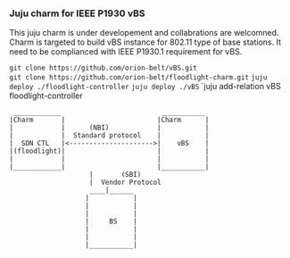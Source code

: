 ### Juju charm for IEEE P1930 vBS
This juju charm is under developement and collabrations are welcomned.
Charm is targeted to build vBS instance for 802.11 type of base stations.
It need to be complianced with IEEE P1930.1 requirement for vBS.

`git clone https://github.com/orion-belt/vBS.git` <br/>
`git clone https://github.com/orion-belt/floodlight-charm.git`
`juju deploy ./floodlight-controller`
`juju deploy ./vBS`
`juju add-relation vBS floodlight-controller


     ____________                         ___________
    |Charm       |                       |Charm      |
    |            |      (NBI)            |           |
    |            |  Standard protocol    |           |
    |  SDN CTL   |<--------------------->|    vBS    |
    |(floodlight)|                       |           |
    |            |                       |           |
    |____________|                       |___________|
						|       (SBI)
						|  Vendor Protocol
					    ____|______
					   |           |
					   |           |
					   |           |
					   |     BS    |
					   |           |
					   |           |
					   |___________|
